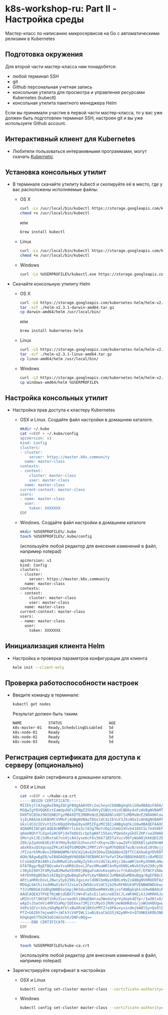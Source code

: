 
# k8s-workshop-ru: Part II - Настройка среды

Мастер-класс по написанию микросервисов на Go с автоматическими 
релизами в Kubernetes

## Подготовка окружения

Для второй части мастер-класса нам понадобятся:
- любой терминал SSH
- git
- Github персональная учетная запись
- консольная утилита для просмотра и управления ресурсами Kubernetes (kubectl)
- консольная утилита пакетного менеджера Helm

Если вы принимали участие в первой части мастер-класса, то у вас уже должен быть подготовлен терминал SSH, настроен git и вы уже используете Github account.

## Интерактивный клиент для Kubernetes

- Любители пользоваться интеракивными программами, могут скачать [Kubernetic](https://kubernetic.com)

## Установка консольных утилит

- В терминале скачайте утилиту kubectl и скопируйте её в место, где у вас расположены исполняемые файлы:

  - OS X
	```sh
	curl -Lo /usr/local/bin/kubectl https://storage.googleapis.com/kubernetes-release/release/v1.5.6/bin/darwin/amd64/kubectl
	chmod +x /usr/local/bin/kubectl
	```
	или
	```sh
	brew install kubectl
	```

  - Linux
	```sh
	curl -Lo /usr/local/bin/kubectl https://storage.googleapis.com/kubernetes-release/release/v1.5.6/bin/linux/amd64/kubectl
	chmod +x /usr/local/bin/kubectl
	```

  - Windows
	```sh
	curl -Lo %USERPROFILE%/kubectl.exe https://storage.googleapis.com/kubernetes-release/release/v1.5.6/bin/windows/amd64/kubectl.exe
	```

- Скачайте консольную утилиту Helm

  - OS X
	```sh
	curl -LO https://storage.googleapis.com/kubernetes-helm/helm-v2.3.1-darwin-amd64.tar.gz
	tar -xzf ./helm-v2.3.1-darwin-amd64.tar.gz 
	cp darwin-amd64/helm /usr/local/bin/
	```
	или
	```sh
	brew install kubernetes-helm
	```

  - Linux
	```sh
	curl -LO https://storage.googleapis.com/kubernetes-helm/helm-v2.3.1-linux-amd64.tar.gz
	tar -xzf ./helm-v2.3.1-linux-amd64.tar.gz 
	cp linux-amd64/helm /usr/local/bin/
	```

  - Windows
	```sh
	curl -LO https://storage.googleapis.com/kubernetes-helm/helm-v2.3.1-windows-amd64.zip
	cp windows-amd64/helm %USERPROFILE%
	```

## Настройка консольных утилит

- Настройка прав доступа к кластеру Kubernetes

  - OSX и Linux. Создайте файл настройки в домашнем каталоге.
	```sh
	mkdir ~/.kube
	cat <<EOF > ~/.kube/config
    apiVersion: v1
	kind: Config
	clusters:
	- cluster:
	    server: https://master.k8s.community
	  name: master-class
	contexts:
	- context:
	    cluster: master-class
	    user: master-class
	  name: master-class
	current-context: master-class
	users:
	- name: master-class
	  user:
	    token: XXXXXXX
	EOF
	```

  - Windows. Создайте файл настройки в домашнем каталоге
    ```sh
    mkdir %USERPROFILE%/.kube
    touch %USERPROFILE%/.kube/config
    ```
    (используйте любой редактор для внесения изменений в файл, например notepad)
    ```sh
    apiVersion: v1
	kind: Config
	clusters:
	- cluster:
	    server: https://master.k8s.community
	  name: master-class
	contexts:
	- context:
	    cluster: master-class
	    user: master-class
	  name: master-class
	current-context: master-class
	users:
	- name: master-class
	  user:
	    token: XXXXXXX
    ```

## Инициализация клиента Helm

- Настройка и проверка параметров конфигурации для клиента
  ```sh
  helm init --client-only
  ```

## Проверка работоспособности настроек

- Введите команду в терминале:
  ```sh
  kubectl get nodes
  ```

  Результат должен быть таким:
  ```sh
  NAME            STATUS                     AGE
  k8s-master-01   Ready,SchedulingDisabled   5d
  k8s-node-01     Ready                      5d
  k8s-node-02     Ready                      5d
  k8s-node-03     Ready                      5d
  ```

## Регистрация сертификата для доступа к серверу (опционально)

- Создайте файл сертификата в домашнеи каталоге.
  
  - OSX и Linux
	```sh
	cat <<EOF > ~/kube-ca.crt
	-----BEGIN CERTIFICATE-----
	MIIEkjCCA3qgAwIBAgIQCgFBQgAAAVOFc2oLheynCDANBgkqhkiG9w0BAQsFADA/
	MSQwIgYDVQQKExtEaWdpdGFsIFNpZ25hdHVyZSBUcnVzdCBDby4xFzAVBgNVBAMT
	DkRTVCBSb290IENBIFgzMB4XDTE2MDMxNzE2NDA0NloXDTIxMDMxNzE2NDA0Nlow
	SjELMAkGA1UEBhMCVVMxFjAUBgNVBAoTDUxldCdzIEVuY3J5cHQxIzAhBgNVBAMT
	GkxldCdzIEVuY3J5cHQgQXV0aG9yaXR5IFgzMIIBIjANBgkqhkiG9w0BAQEFAAOC
	AQ8AMIIBCgKCAQEAnNMM8FrlLke3cl03g7NoYzDq1zUmGSXhvb418XCSL7e4S0EF
	q6meNQhY7LEqxGiHC6PjdeTm86dicbp5gWAf15Gan/PQeGdxyGkOlZHP/uaZ6WA8
	SMx+yk13EiSdRxta67nsHjcAHJyse6cF6s5K671B5TaYucv9bTyWaN8jKkKQDIZ0
	Z8h/pZq4UmEUEz9l6YKHy9v6Dlb2honzhT+Xhq+w3Brvaw2VFn3EK6BlspkENnWA
	a6xK8xuQSXgvopZPKiAlKQTGdMDQMc2PMTiVFrqoM7hD8bEfwzB/onkxEz0tNvjj
	/PIzark5McWvxI0NHWQWM6r6hCm21AvA2H3DkwIDAQABo4IBfTCCAXkwEgYDVR0T
	AQH/BAgwBgEB/wIBADAOBgNVHQ8BAf8EBAMCAYYwfwYIKwYBBQUHAQEEczBxMDIG
	CCsGAQUFBzABhiZodHRwOi8vaXNyZy50cnVzdGlkLm9jc3AuaWRlbnRydXN0LmNv
	bTA7BggrBgEFBQcwAoYvaHR0cDovL2FwcHMuaWRlbnRydXN0LmNvbS9yb290cy9k
	c3Ryb290Y2F4My5wN2MwHwYDVR0jBBgwFoAUxKexpHsscfrb4UuQdf/EFWCFiRAw
	VAYDVR0gBE0wSzAIBgZngQwBAgEwPwYLKwYBBAGC3xMBAQEwMDAuBggrBgEFBQcC
	ARYiaHR0cDovL2Nwcy5yb290LXgxLmxldHNlbmNyeXB0Lm9yZzA8BgNVHR8ENTAz
	MDGgL6AthitodHRwOi8vY3JsLmlkZW50cnVzdC5jb20vRFNUUk9PVENBWDNDUkwu
	Y3JsMB0GA1UdDgQWBBSoSmpjBH3duubRObemRWXv86jsoTANBgkqhkiG9w0BAQsF
	AAOCAQEA3TPXEfNjWDjdGBX7CVW+dla5cEilaUcne8IkCJLxWh9KEik3JHRRHGJo
	uM2VcGfl96S8TihRzZvoroed6ti6WqEBmtzw3Wodatg+VyOeph4EYpr/1wXKtx8/
	wApIvJSwtmVi4MFU5aMqrSDE6ea73Mj2tcMyo5jMd6jmeWUHK8so/joWUoHOUgwu
	X4Po1QYz+3dszkDqMp4fklxBwXRsW10KXzPMTZ+sOPAveyxindmjkW8lGy+QsRlG
	PfZ+G6Z6h7mjem0Y+iWlkYcV4PIWL1iwBi8saCbGS5jN2p8M+X+Q7UNKEkROb3N6
	KOqkqm57TH2H3eDJAkSnh6/DNFu0Qg==
	-----END CERTIFICATE-----
	EOF
    ```

  - Windows.
    ```sh
    touch %USERPROFILE%/kube-ca.crt
    ```
    (используйте любой редактор для внесения изменений в файл, например notepad)

- Зарегистрируйте сертификат в настройках

  - OSX и Linux
    ```sh
    kubectl config set-cluster master-class --certificate-authority=$HOME/kube-ca.crt
    ```

  - Windows
    ```sh
    kubectl config set-cluster master-class --certificate-authority=%USERPROFILE%/kube-ca.crt
    ```
